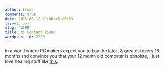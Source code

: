 ```yaml
---
author: troyh
comments: true
date: 2003-08-12 21:00:45+00:00
layout: post
slug: '2290'
title: No Content Found
wordpress_id: 2290
---
```


In a world where PC makers expect you to buy the latest & greatest every 18 months and convince you that your 12 month old computer is obsolete, I just love hearing stuff like [this](http://diveintomark.org/archives/2003/08/12/attachments).
